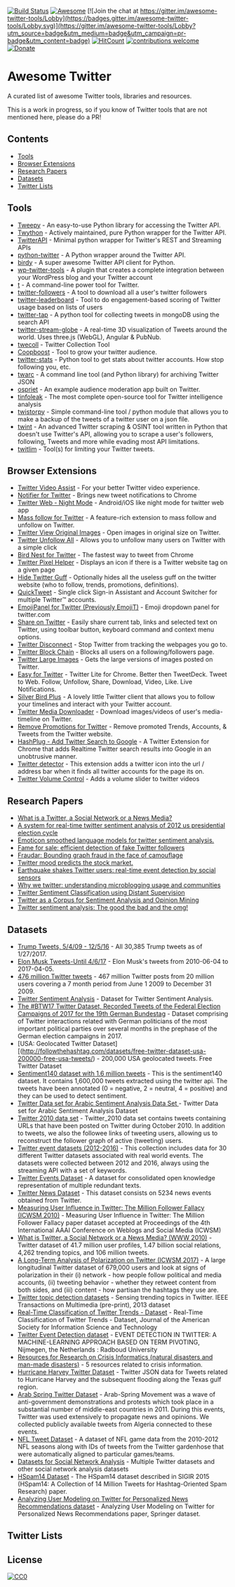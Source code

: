 [![Build Status](https://api.travis-ci.org/hridaydutta123/awesome-twitter-tools.svg?branch=master)](https://travis-ci.org/hridaydutta123/awesome-twitter-tools) [![Awesome](https://cdn.rawgit.com/sindresorhus/awesome/d7305f38d29fed78fa85652e3a63e154dd8e8829/media/badge.svg)](https://github.com/hridaydutta123/awesome-twitter-tools) [![Join the chat at https://gitter.im/awesome-twitter-tools/Lobby](https://badges.gitter.im/awesome-twitter-tools/Lobby.svg)](https://gitter.im/awesome-twitter-tools/Lobby?utm_source=badge&utm_medium=badge&utm_campaign=pr-badge&utm_content=badge) [![HitCount](http://hits.dwyl.io/hridaydutta123/hridaydutta123/awesome-twitter-tools.svg)](http://hits.dwyl.io/hridaydutta123/hridaydutta123/awesome-twitter-tools) [![contributions welcome](https://img.shields.io/badge/contributions-welcome-brightgreen.svg?style=flat)](https://github.com/hridaydutta123/awesome-twitter-tools/issues) [![Donate](https://img.shields.io/badge/Donate-PayPal-green.svg)](https://www.paypal.me/hridaydutta123)


<!-- Head -->
# Awesome Twitter
A curated list of awesome Twitter tools, libraries and resources.

This is a work in progress, so if you know of Twitter tools that are not mentioned here, please do a PR!

## Contents

- [Tools](#tools)
- [Browser Extensions](#browser-extensions)
- [Research Papers](#research-papers)
- [Datasets](#datasets)
- [Twitter Lists](#twitter-lists)

<!-- Tools -->
## Tools

+ [Tweepy](https://github.com/tweepy/tweepy) - An easy-to-use Python library for accessing the Twitter API.
+ [Twython](https://github.com/ryanmcgrath/twython) - Actively maintained, pure Python wrapper for the Twitter API.
+ [TwitterAPI](https://github.com/geduldig/TwitterAPI) - Minimal python wrapper for Twitter's REST and Streaming APIs
+ [python-twitter](https://github.com/bear/python-twitter) - A Python wrapper around the Twitter API.
+ [birdy](https://github.com/inueni/birdy) - A super awesome Twitter API client for Python.
+ [wp-twitter-tools](https://github.com/crowdfavorite/wp-twitter-tools) - A plugin that creates a complete integration between your WordPress blog and your Twitter account
+ [t](https://github.com/sferik/t) - A command-line power tool for Twitter.
+ [twitter-followers](https://github.com/ConradIrwin/twitter-followers) - A tool to download all a user's twitter followers
+ [twitter-leaderboard](https://github.com/twitterdev/twitter-leaderboard) - Tool to do engagement-based scoring of Twitter usage based on lists of users
+ [twitter-tap](https://github.com/janezkranjc/twitter-tap) - A python tool for collecting tweets in mongoDB using the search API
+ [twitter-stream-globe](https://github.com/twitterdev/twitter-stream-globe) - A real-time 3D visualization of Tweets around the world. Uses three.js (WebGL), Angular & PubNub.
+ [twecoll](https://github.com/jdevoo/twecoll) - Twitter Collection Tool
+ [Coopboost](https://github.com/lambtron/coopboost) - Tool to grow your twitter audience.
+ [twitter-stats](https://github.com/eldraco/twitter-stats) - Python tool to get stats about twitter accounts. How stop following you, etc.
+ [twarc](https://github.com/DocNow/twarc) - A command line tool (and Python library) for archiving Twitter JSON
+ [ospriet](https://github.com/twitter-archive/ospriet) - An example audience moderation app built on Twitter.
+ [tinfoleak](https://github.com/vaguileradiaz/tinfoleak) - The most complete open-source tool for Twitter intelligence analysis
+ [twistorpy](https://github.com/fisadev/twistorpy) - Simple command-line tool / python module that allows you to make a backup of the tweets of a twitter user on a json file.
+ [twint](https://github.com/twintproject/twint) - An advanced Twitter scraping & OSINT tool written in Python that doesn't use Twitter's API, allowing you to scrape a user's followers, following, Tweets and more while evading most API limitations.
+ [twitlim](https://github.com/rmnl/twitlim) - Tool(s) for limiting your Twitter tweets.

<!-- Browser Extensions -->
## Browser Extensions

+ [Twitter Video Assist](https://chrome.google.com/webstore/detail/twitter-video-assist/cledppeceojodgghbbkaciochldmpdfk?&hl=en) - For your better Twitter video experience.
+ [Notifier for Twitter](https://chrome.google.com/webstore/detail/notifier-for-twitter/ikknnkomiokeodcdkknnhgjmncfiefmn?&hl=en) - Brings new tweet notifications to Chrome 
+ [Twitter Web - Night Mode](https://chrome.google.com/webstore/detail/twitter-web-night-mode/cadmiljohldbooihfbkjkobepojailca?&hl=en) - Android/iOS like night mode for twitter web app
+ [Mass follow for Twitter](https://chrome.google.com/webstore/detail/mass-follow-for-twitter/lfmanfkmmgfigbnjibfemdnnfjboficn) - A feature-rich extension to mass follow and unfollow on Twitter.
+ [Twitter View Original Images](https://chrome.google.com/webstore/detail/twitter-view-original-ima/bkpaljhmpehdbjkoahohlhkhlleaicel) - Open images in original size on Twitter.
+ [Twitter Unfollow All](https://chrome.google.com/webstore/detail/twitter-unfollow-all/gnljhgbcmacopdfedmiaccgfijmnfppo) - Allows you to unfollow many users on Twitter with a simple click
+ [Bird Nest for Twitter](https://chrome.google.com/webstore/detail/bird-nest-for-twitter/cdoinklelehcpndgmcddkkdhibpoglnk) - The fastest way to tweet from Chrome
+ [Twitter Pixel Helper](https://chrome.google.com/webstore/detail/twitter-pixel-helper/jepminnlebllinfmkhfbkpckogoiefpd) - Displays an icon if there is a Twitter website tag on a given page
+ [Hide Twitter Guff](https://chrome.google.com/webstore/detail/hide-twitter-guff/ebjehgoicideedhhnfjhfaidlpdhofod) - Optionally hides all the useless guff on the twitter website (who to follow, trends, promotions, definitions).
+ [QuickTweet](https://chrome.google.com/webstore/detail/quicktweet-for-multiple-t/kalepocfmlnefnjlbecpkidgdaigibml) - Single click Sign-in Assistant and Account Switcher for multiple Twitter™ accounts.
+ [EmojiPanel for Twitter (Previously EmojiT)](https://chrome.google.com/webstore/detail/emojipanel-for-twitter-pr/jfjmncmbmpnaljmmcmeefmkmionkojmd) - Emoji dropdown panel for twitter.com
+ [Share on Twitter](https://chrome.google.com/webstore/detail/share-on-twitter/gkjgmeeoldebbdoehhngapnlfmdbmiie) - Easily share current tab, links and selected text on Twitter, using toolbar button, keyboard command and context menu options.
+ [Twitter Disconnect](https://chrome.google.com/webstore/detail/twitter-disconnect/mepbfdngnnnpcnnijhibnejcogmidpig) - Stop Twitter from tracking the webpages you go to.
+ [Twitter Block Chain](https://chrome.google.com/webstore/detail/twitter-block-chain/dkkfampndkdnjffkleokegfnibnnjfah) - Blocks all users on a following/followers page.
+ [Twitter Large Images](https://chrome.google.com/webstore/detail/twitter-large-images/jajkeadlaiibpkpnnihopfalndpfioag) - Gets the large versions of images posted on Twitter.
+ [Easy for Twitter](https://chrome.google.com/webstore/detail/easy-for-twitter/lkbkfblojdaocdljndhaopfglpmboeki) - Twitter Lite for Chrome. Better then TweetDeck. Tweet to Web. Follow, Unfollow, Share, Download, Video, Like. Live Notifications.
+ [Silver Bird Plus](https://chrome.google.com/webstore/detail/silver-bird-plus-twitter/kagejfgngcmkbaacpmcnbpkhmhoeccee) - A lovely little Twitter client that allows you to follow your timelines and interact with your Twitter account.
+ [Twitter Media Downloader](https://chrome.google.com/webstore/detail/twitter-media-downloader/cblpjenafgeohmnjknfhpdbdljfkndig) - Download images/videos of user's media-timeline on Twitter.
+ [Remove Promotions for Twitter](https://chrome.google.com/webstore/detail/remove-promotions-for-twi/anbilhcdogbnkeohnkdmlkhegmahngod) - Remove promoted Trends, Accounts, & Tweets from the Twitter website.
+ [HashPlug - Add Twitter Search to Google](https://chrome.google.com/webstore/detail/hashplug-add-twitter-sear/hfbojcndmfkenfoiaengklhlociepkef) - A Twitter Extension for Chrome that adds Realtime Twitter search results into Google in an unobtrusive manner.
+ [Twitter detector](https://chrome.google.com/webstore/detail/twitter-detector-detect-t/papcdbgfejihdinhieggiamjnkclhkck) - This extension adds a twitter icon into the url / address bar when it finds all twitter accounts for the page its on.
+ [Twitter Volume Control](https://chrome.google.com/webstore/detail/twitter-volume-control/geeghoallaenmelpkedpgjpllljkfeap) - Adds a volume slider to twitter videos


<!-- Research Papers -->
## Research Papers
+ [What is a Twitter, a Social Network or a News Media?](www.ambuehler.ethz.ch/CDstore/www2010/www/p591.pdf)
+ [A system for real-time twitter sentiment analysis of 2012 us presidential election cycle](https://aclanthology.info/pdf/P/P12/P12-3020.pdf)
+ [Emoticon smoothed language models for twitter sentiment analysis.](http://www.aaai.org/ocs/index.php/AAAI/AAAI12/paper/viewFile/5083/5319)
+ [Fame for sale: efficient detection of fake Twitter followers](https://www.sciencedirect.com/science/article/pii/S0167923615001803)
+ [Fraudar: Bounding graph fraud in the face of camouflage](https://dl.acm.org/citation.cfm?id=2939747)
+ [Twitter mood predicts the stock market.](https://arxiv.org/pdf/1010.3003&)
+ [Earthquake shakes Twitter users: real-time event detection by social sensors](https://dl.acm.org/citation.cfm?id=1772777)
+ [Why we twitter: understanding microblogging usage and communities](https://dl.acm.org/citation.cfm?id=1348556)
+ [Twitter Sentiment Classification using Distant Supervision](https://s3.amazonaws.com/academia.edu.documents/34632156/Twitter_Sentiment_Classification_using_Distant_Supervision.pdf?AWSAccessKeyId=AKIAIWOWYYGZ2Y53UL3A&Expires=1530112424&Signature=jmgV%2BgKIEESSNGox%2BYjVEGSYzKU%3D&response-content-disposition=inline%3B%20filename%3DTwitter_Sentiment_Classification_using_D.pdf)
+ [Twitter as a Corpus for Sentiment Analysis and Opinion Mining](http://crowdsourcing-class.org/assignments/downloads/pak-paroubek.pdf)
+ [Twitter sentiment analysis: The good the bad and the omg!](http://www.aaai.org/ocs/index.php/ICWSM/ICWSM11/paper/download/2857/3251?height%3D90%%26iframe%3Dtrue%26width%3D90%)


<!-- Datasets -->
## Datasets
+ [Trump Tweets, 5/4/09 - 12/5/16](https://data.world/lovesdata/trump-tweets-5-4-09-12-5-16) - All 30,385 Trump tweets as of 1/27/2017.
+ [Elon Musk Tweets-Until 4/6/17](https://data.world/adamhelsinger/elon-musk-tweets-until-4-6-17) - Elon Musk's tweets from 2010-06-04 to 2017-04-05.
+ [476 million Twitter tweets](https://snap.stanford.edu/data/twitter7.html) - 467 million Twitter posts from 20 million users covering a 7 month period from June 1 2009 to December 31 2009.
+ [Twitter Sentiment Analysis](https://github.com/TharinduMunasinge/Twitter-Sentiment-Analysis) - Dataset for Twitter Sentiment Analysis.
+ [The #BTW17 Twitter Dataset, Recorded Tweets of the Federal Election Campaigns of 2017 for the 19th German Bundestag](https://zenodo.org/record/835735#.WyqTj3WFO-o) - Dataset comprising of Twitter interactions related with German politicians of the most important political parties over several months in the prephase of the German election campaigns in 2017. 
+ [USA: Geolocated Twitter Dataset][(http://followthehashtag.com/datasets/free-twitter-dataset-usa-200000-free-usa-tweets/) - 200,000 USA geolocated tweets. Free Twitter Dataset
+ [Sentiment140 dataset with 1.6 million tweets](https://www.kaggle.com/kazanova/sentiment140) - This is the sentiment140 dataset. It contains 1,600,000 tweets extracted using the twitter api. The tweets have been annotated (0 = negative, 2 = neutral, 4 = positive) and they can be used to detect sentiment.
+ [Twitter Data set for Arabic Sentiment Analysis Data Set ](https://archive.ics.uci.edu/ml/datasets/Twitter+Data+set+for+Arabic+Sentiment+Analysis) - Twitter Data set for Arabic Sentiment Analysis Dataset
+ [Twitter 2010 data set](https://www.isi.edu/~lerman/downloads/twitter/twitter2010.html) - Twitter_2010 data set contains tweets containing URLs that have been posted on Twitter during October 2010. In addition to tweets, we also the followee links of tweeting users, allowing us to reconstruct the follower graph of active (tweeting) users.
+ [Twitter event datasets (2012-2016)](https://figshare.com/articles/Twitter_event_datasets_2012-2016_/5100460) - This collection includes data for 30 different Twitter datasets associated with real world events. The datasets were collected between 2012 and 2016, always using the streaming API with a set of keywords.
+ [Twitter Events Dataset](http://u.cs.biu.ac.il/~nlp/resources/downloads/twitter-events/) - A dataset for consolidated open knowledge representation of multiple redundant texts.
+ [Twitter News Dataset](https://users.dcc.uchile.cl/~mquezada/breakingnews/) - This dataset consists on 5234 news events obtained from Twitter.
+ [Measuring User Influence in Twitter: The Million Follower Fallacy (ICWSM 2010)](http://twitter.mpi-sws.org/data-icwsm2010.html) - Measuring User Influence in Twitter: The Million Follower Fallacy paper dataset accepted at Proceedings of the 4th International AAAI Conference on Weblogs and Social Media (ICWSM)
+ [What is Twitter, a Social Network or a News Media? (WWW 2010)](http://an.kaist.ac.kr/traces/WWW2010.html) - Twitter dataset of 41.7 million user profiles, 1.47 billion social relations, 4,262 trending topics, and 106 million tweets. 
+ [A Long-Term Analysis of Polarization on Twitter (ICWSM 2017)](https://users.ics.aalto.fi/kiran/polarizationTwitter/) - A large longitudinal Twitter dataset of 679,000 users and look at signs of polarization in their (i) network - how people follow political and media accounts, (ii) tweeting behavior - whether they retweet content from both sides, and (iii) content - how partisan the hashtags they use are.
+ [Twitter topic detection datasets](http://www.socialsensor.eu/results/datasets/72-twitter-tdt-dataset) -  Sensing trending topics in Twitter. IEEE Transactions on Multimedia (pre-print), 2013 dataset
+ [Real-Time Classification of Twitter Trends - Dataset](http://nlp.uned.es/~damiano/datasets/TT-classification.html) - Real-Time Classification of Twitter Trends - Dataset, Journal of the American Society for Information Science and Technology
+ [Twitter Event Detection dataset](https://easy.dans.knaw.nl/ui/datasets/id/easy-dataset:68149) - EVENT DETECTION IN TWITTER: A MACHINE-LEARNING APPROACH BASED ON TERM PIVOTING, Nijmegen, the Netherlands : Radboud University
+ [Resources for Research on Crisis Informatics (natural disasters and man-made disasters)](http://crisisnlp.qcri.org/) - 5 resources related to crisis information.
+ [Hurricane Harvey Twitter Dataset](https://digital.library.unt.edu/ark:/67531/metadc993940/) - Twitter JSON data for Tweets related to Hurricane Harvey and the subsequent flooding along the Texas gulf region. 
+ [Arab Spring Twitter Dataset](http://www.cnergres.iitkgp.ac.in/blog/2018/02/28/arab-spring-twitter-dataset/) - Arab-Spring Movement was a wave of anti-government demonstrations and protests which took place in a substantial number of middle-east countries in 2011. During this events, Twitter was used extensively to propagate news and opinions. We collected publicly available tweets from Algeria connected to these events.
+ [NFL Tweet Dataset](http://www.cs.cmu.edu/~ark/football/) - A dataset of NFL game data from the 2010-2012 NFL seasons along with IDs of tweets from the Twitter gardenhose that were automatically aligned to particular games/teams.
+ [Datasets for Social Network Analysis](https://aminer.org/data-sna) - Multiple Twitter datasets and other social network analysis datasets
+ [HSpam14 Dataset](https://www.ntu.edu.sg/home/axsun/datasets.html) - The HSpam14 dataset described in SIGIR 2015 (HSpam14: A Collection of 14 Million Tweets for Hashtag-Oriented Spam Research) paper.
+ [Analyzing User Modeling on Twitter for Personalized News Recommendations dataset](http://www.wis.ewi.tudelft.nl/umap2011/) - Analyzing User Modeling on Twitter for Personalized News Recommendations paper, Springer dataset. 

<!-- Famous Twitter Lists -->
## Twitter Lists


<!--License-->
## License

[![CC0][license-badge]][license-url]

[license-badge]: http://mirrors.creativecommons.org/presskit/buttons/88x31/svg/cc-zero.svg
[license-url]: https://creativecommons.org/publicdomain/zero/1.0/

